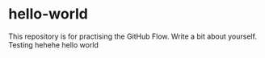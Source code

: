 # hello-world
This repository is for practising the GitHub Flow.
Write a bit about yourself.
Testing hehehe hello world
